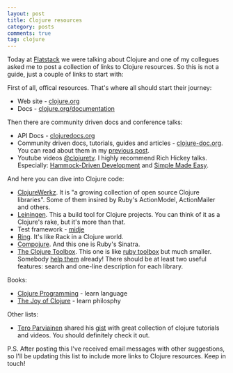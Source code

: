 ```yaml
---
layout: post
title: Clojure resources
category: posts
comments: true
tag: clojure
---
```


Today at [Flatstack][fs] we were talking about Clojure and one of my collegues asked me to post a collection of links to Clojure resources. So this is not a guide, just a couple of links to start with:

First of all, offical resources. That's where all should start their journey:

  - Web site - [clojure.org][official]
  - Docs - [clojure.org/documentation][ofdocs]

Then there are community driven docs and conference talks:

- API Docs - [clojuredocs.org][docs]
- Community driven docs, tutorials, guides and articles - [clojure-doc.org][socialdoc]. You can read about them in my [previous post][prev].
- Youtube videos [@clojuretv][clojuretv]. I highly recommend Rich Hickey talks. Especially: [Hammock-Driven Development][hammock] and [Simple Made Easy][simple].

And here you can dive into Clojure code:

- [ClojureWerkz][cw]. It is "a growing collection of open source Clojure libraries". Some of them insired by Ruby's ActionModel, ActionMailer and others.
- [Leiningen][lein]. This a build tool for Clojure projects. You can think of it as a Clojure's rake, but it's more than that.
- Test framework - [midje][midje]
- [Ring][ring]. It's like Rack in a Clojure world.
- [Compojure][compojure]. And this one is Ruby's Sinatra.
- [The Clojure Toolbox][toolbox]. This one is like [ruby toolbox][rbtoolbox] but much smaller. Somebody [help them][clojure-toolbox-github] already! There should be at least two useful features: search and one-line description for each library.

Books:

- [Clojure Programming][cp] - learn language
- [The Joy of Clojure][joy] - learn philosphy

Other lists:

- [Tero Parviainen][teropa] shared his [gist][gist] with great collection of clojure tutorials and videos. You should definitely check it out.

P.S. After posting this I've received email messages with other suggestions, so I'll be updating this list to include more links to Clojure resources. Keep in touch!

[clojure-toolbox-github]: https://github.com/weavejester/clojure-toolbox.com
[rbtoolbox]: https://www.ruby-toolbox.com/
[toolbox]: http://www.clojure-toolbox.com/
[gist]: https://gist.github.com/teropa/5346635
[teropa]: https://twitter.com/teropa
[cp]: http://www.clojurebook.com/
[joy]: http://www.manning.com/fogus/
[fs]: http://www.flatstack.com/
[official]: http://clojure.org/
[ofdocs]: http://clojure.org/documentation
[docs]: http://clojuredocs.org/
[socialdoc]: http://clojure-doc.org/
[prev]: http://maxprokopiev.com/posts/clojure-docs/
[clojuretv]: http://www.youtube.com/clojuretv
[cw]: http://clojurewerkz.org/
[lein]: http://leiningen.org/
[midje]: https://github.com/marick/Midje
[ring]: https://github.com/ring-clojure/ring
[compojure]: https://github.com/weavejester/compojure
[hammock]: http://www.youtube.com/watch?v=f84n5oFoZBc
[simple]: http://www.infoq.com/presentations/Simple-Made-Easy
